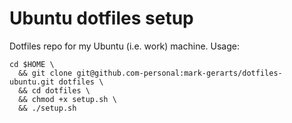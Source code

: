 # Ubuntu dotfiles setup

Dotfiles repo for my Ubuntu (i.e. work) machine. Usage:

```
cd $HOME \
  && git clone git@github.com-personal:mark-gerarts/dotfiles-ubuntu.git dotfiles \
  && cd dotfiles \
  && chmod +x setup.sh \
  && ./setup.sh
```
